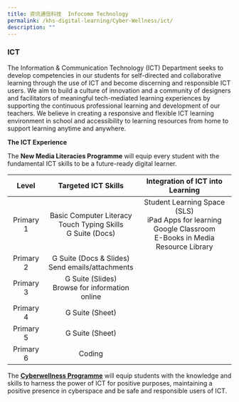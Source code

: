 ```yaml
---
title: 资讯通信科技  Infocomm Technology
permalink: /khs-digital-learning/Cyber-Wellness/ict/
description: ""
---
```








### ICT

The Information & Communication Technology (ICT) Department seeks to develop competencies in our students for self-directed and collaborative learning through the use of ICT and become discerning and responsible ICT users. We aim to build a culture of innovation and a community of designers and facilitators of meaningful tech-mediated learning experiences by supporting the continuous professional learning and development of our teachers. We believe in creating a responsive and flexible ICT learning environment in school and accessibility to learning resources from home to support learning anytime and anywhere.  

**The ICT Experience**

The **New Media Literacies Programme** will equip every student with the fundamental ICT skills to be a future-ready digital learner.

| Level | Targeted ICT Skills | Integration of ICT into Learning |
|:---:|:---:|:---:|
| Primary 1 | Basic Computer Literacy<br>Touch Typing Skills<br>G Suite (Docs) | Student Learning Space (SLS)<br>iPad Apps for learning<br>Google Classroom<br>E-Books in Media Resource Library |
| Primary 2 | G Suite (Docs & Slides)<br>Send emails/attachments |  |
| Primary 3 | G Suite (Slides)<br>Browse for information online |  |
| Primary 4 | G Suite (Sheet) |  |
| Primary 5 | G Suite (Sheet) |  |
| Primary 6 | Coding |  |

The **[Cyberwellness Programme](https://www.moe.gov.sg/education-in-sg/our-programmes/cyber-wellness)** will equip students with the knowledge and skills to harness the power of ICT for positive purposes, maintaining a positive presence in cyberspace and be safe and responsible users of ICT.